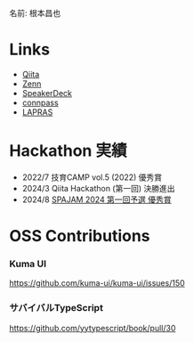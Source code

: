 名前: 根本昌也

# Links
- [Qiita](https://qiita.com/_masa5555)
- [Zenn](https://zenn.dev/ms5)
- [SpeakerDeck](https://speakerdeck.com/masa5555)
- [connpass](https://connpass.com/user/masa5555/)
- [LAPRAS](https://lapras.com/public/masa55555)

# Hackathon 実績
- 2022/7 技育CAMP vol.5 (2022) 優秀賞
- 2024/3 Qiita Hackathon (第一回) 決勝進出
- 2024/8 [SPAJAM 2024 第一回予選 優秀賞](https://www.mcf.or.jp/temp/spajam/mcf_release_20240813spajam.pdf)

# OSS Contributions
### Kuma UI 
https://github.com/kuma-ui/kuma-ui/issues/150

### サバイバルTypeScript
  
https://github.com/yytypescript/book/pull/30
